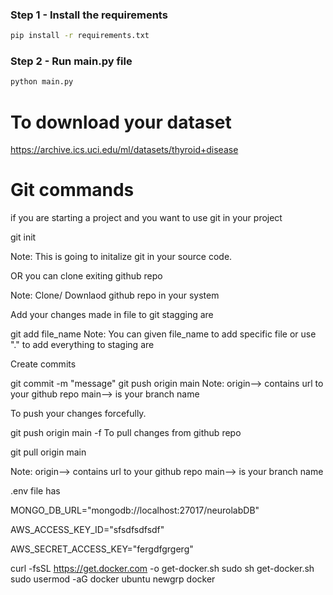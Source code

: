 

### Step 1 - Install the requirements

```bash
pip install -r requirements.txt
```

### Step 2 - Run main.py file

```bash
python main.py
```

# To download your dataset
https://archive.ics.uci.edu/ml/datasets/thyroid+disease


# Git commands

if you are starting a project and you want to use git in your project

git init

Note: This is going to initalize git in your source code.

OR
you can clone exiting github repo

Note: Clone/ Downlaod github repo in your system

Add your changes made in file to git stagging are

git add file_name
Note: You can given file_name to add specific file or use "." to add everything to staging are

Create commits

git commit -m "message"
git push origin main
Note: origin--> contains url to your github repo main--> is your branch name

To push your changes forcefully.

git push origin main -f
To pull changes from github repo

git pull origin main

Note: origin--> contains url to your github repo main--> is your branch name

.env file has

MONGO_DB_URL="mongodb://localhost:27017/neurolabDB"

AWS_ACCESS_KEY_ID="sfsdfsdfsdf"

AWS_SECRET_ACCESS_KEY="fergdfgrgerg"


curl -fsSL https://get.docker.com -o get-docker.sh
sudo sh get-docker.sh
sudo usermod -aG docker ubuntu
newgrp docker